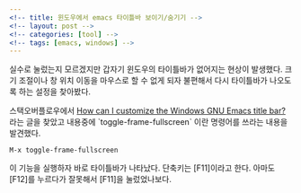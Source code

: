 ```yaml
---
<!-- title: 윈도우에서 emacs 타이틀바 보이기/숨기기 -->
<!-- layout: post -->
<!-- categories: [tool] -->
<!-- tags: [emacs, windows] -->
---
```


실수로 눌렀는지 모르겠지만 갑자기 윈도우의 타이틀바가 없어지는
현상이 발생했다. 크기 조절이나 창 위치 이동을 마우스로 할 수 없게
되자 불편해서 다시 타이틀바가 나오도록 하는 설정을 찾아봤다.

스택오버플로우에서 [How can I customize the Windows GNU Emacs title
bar?](https://stackoverflow.com/questions/21264185/how-can-i-customize-the-windows-gnu-emacs-title-bar?lq=1) 라는 글을 찾았고 내용중에 \`toggle-frame-fullscreen\` 이란 명령어를
쓰라는 내용을 발견했다.

    M-x toggle-frame-fullscreen

이 기능을 실행하자 바로 타이틀바가 나타났다. 단축키는 [F11]이라고
한다. 아마도 [F12]를 누르다가 잘못해서 [F11]을 눌렀었나보다.
